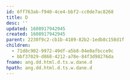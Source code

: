 ```yaml
---
id: 6ff763ab-f940-4ce4-bbf2-cc0de7ac8268
title: D
desc: ''
updated: 1608917942945
created: 1608917942945
parent: 2230f9c2-cb1b-4189-82b2-1edb8c158d1f
children:
  - 71d8c902-9972-49df-a5b8-04e0afbcce9c
  - bbf37029-d868-4212-a78e-84f3d98276da
fname: ang.dd.html.d.ts.w.dane.d
hpath: ang.dd.html.d.ts.w.dane.d
---
```




